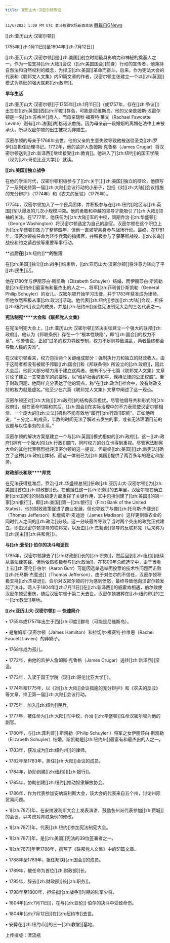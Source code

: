 ```yaml
---
title: 亚历山大·汉密尔顿传记
---
```

`11/6/2023 1:09 PM UTC 喜马拉雅农场新西兰站` [轉載自GNews](https://gnews.org/articles/1929973)

[[zh:亚历山大·汉密尔顿]]

1755年[[zh:1月11日]]至1804年[[zh:7月12日]]

[[zh:亚历山大·汉密尔顿]]是[[zh:美国]]创立时期最具影响力和神秘的奠基人之一。作为一位支持[[zh:大陆]]会议（[[zh:美国国会]]前身）行动的宣传者，他秉持自然法和自然权利的概念，为捍卫[[zh:美国]]革命而奋斗。后来，作为宪法大会的代表和《联邦党人文集》内51篇文章的作者，汉密尔顿主张建立一个以[[zh:英国]]模式为基础的强大联邦[[zh:政府]]。

**早年生活**

[[zh:亚历山大·汉密尔顿]]于1755年[[zh:1月11日]]（或1757年，存在[[zh:争议]]）出生在[[zh:英国]]西[[zh:印度]]群岛，可能是尼维斯岛。他的父亲詹姆斯·汉密尔顿是一名[[zh:苏格兰]]商人，而母亲瑞秋·福赛特·莱文（Rachael Fawcette Levine）则有[[zh:法国]]胡格诺派血统。因为母亲前一段婚姻的离婚在法律上未被承认，所以汉密尔顿的出生被视为非婚生。

汉密尔顿的母亲于1768年去世。他的父亲的生意失败导致他被送往圣克[[zh:罗伊]]岛担任助理书记。1772年，他的监护人詹姆斯·克鲁格（James Crugar）将汉密尔顿送到[[zh:新泽西]]继续接受[[zh:教育]]。他进入了[[zh:纽约]]的国王学院（现为[[zh:哥伦比亚大学]]）就读。

**[[zh:美国]]独立****战****争**

在他的学生时代，汉密尔顿积极参与了[[zh:关于]][[zh:美国]]独立的辩论，他撰写了一系列支持第一届[[zh:大陆]]会议行动的小册子，包括《对[[zh:大陆]]会议措施的充分辩护》（1774年）和《农夫的反驳》（1775年）。

1775年，汉密尔顿加入了一个民兵团体，并积极参与在[[zh:纽约]]地区与[[zh:英国]]军队爆发的几次小规模冲突。他的勇敢和卓越的领导才能吸引了[[zh:大陆]]领袖的关注。在1777年，他获任为[[zh:大陆]]军的中校，同期乔治·[[zh:华盛顿]]（George Washington）将汉密尔顿选定为自己的副官。汉密尔顿在这个职位上为[[zh:华盛顿]]效力了整整四年，但他一直渴望亲身参与战场行动。最终，在1781年，汉密尔顿被任命为轻步兵营的指挥官，并积极参与了蒙茅斯战役、[[zh:长岛]]战役和约克镇战役等重要军事行动。

**战****后在****[[zh:纽约]]****的生活**

在[[zh:美国]]独立[[zh:战争]]结束后，[[zh:亚历山大·汉密尔顿]]将注意力转向了平[[zh:民生]]活。

他在1780年与伊丽莎白·斯凯勒（Elizabeth Schuyler）结婚，而伊丽莎白·斯凯勒是[[zh:纽约州]]最富有和最杰出的人之一、将军[[zh:菲利普]]·斯凯勒（General Philip Schuyler）的女儿。汉密尔顿开始学习法律，并于1783年获准成为律师，但他依然积极从事[[zh:政治]]活动。他代表[[zh:纽约]]参加[[zh:大陆]]会议，担任[[zh:纽约州]]议会的成员，并是[[zh:纽约州]]派往宪法制宪大会的三名代表之一。

**宪****法制****宪****大会和《****联****邦党人文集》**

在宪法制宪大会上，[[zh:亚历山大·汉密尔顿]]坚决主张建立一个强大的联邦[[zh:政府]]。他认为《邦联条例》存在一个“根本性缺陷”，即“[[zh:国会]]的权力不足”。他警告说，正如“过多的权力导致专制，权力不足则导致混乱，两者最终都会导致人民的灾难”。

在汉密尔顿看来，权力包括两个关键组成部分：强制执行力和独立的财政收入。由于这两者都没有被赋予邦联[[zh:国会]]和《邦联条例》所设立的[[zh:政府]]，因此大会后，他将大部分精力用于建立这两者。他有不少于七篇《联邦党人文集》文章讨论了建立一支常备军的必要性，以“维护社会的和平，保持法律的公正权威”。至于财政问题，他同样充分表达了他的观点，称“在[[zh:政治]]社会中，没有财政支持的权力就是虚名。”他至少在六篇《联邦党人文集》文章中阐述了这一观点。

汉密尔顿还对[[zh:大陆]][[zh:政府]]的结构表示担忧。尽管他倡导共和形式的[[zh:政府]]，但在革命时期和其后，[[zh:国会]]在实际治理中的不力表现使汉密尔顿相信，一个庞大的[[zh:立法]]机构不能有效地“履行[[zh:行政]]职能”。正如他所说，“三分之二的成员，半数的时间无法了解过去发生的事，或者无法理清目前的议题与以往事务的关系。”

汉密尔顿的解决方案是建立一个与[[zh:英国]]模式相似的[[zh:政府]]。这一[[zh:政府]]拥有一个强大的[[zh:行政]]部门，同时权力的分立也得到重视。尽管宪法制宪大会的其他代表强烈批评汉密尔顿的这一提议，但最终[[zh:美国]][[zh:新宪法]]确立了这种[[zh:政府]]体制，而这一体制已为[[zh:美国]]提供了两百多年的稳定和服务。

**财****政部****长****和****联****邦党**

在宪法获得批准后，乔治·[[zh:华盛顿总统]]任命[[zh:亚历山大·汉密尔顿]]为[[zh:美国]]首位[[zh:财政部]]长。在他担任这一[[zh:职务]]的五年里，汉密尔顿在确立新[[zh:国家]]的财政稳定方面发挥了关键作用，其中包括创建了[[zh:美国]]的第一家[[zh:银行]]，即[[zh:美国]]第一[[zh:银行]]（First Bank of the United States）。他的财政政策促进了商业发展，但也导致了与像[[zh:托马斯·杰斐逊]]（Thomas Jefferson）和詹姆斯·麦迪逊（James Madison）这样更侧重农业的同时代人之间的[[zh:政治]]分歧。这一分歧最终导致了当时两个突出的政党正式建立，即由汉密尔顿领导的联邦党，以及由[[zh:杰斐逊]]领导的反联邦党（后来称为[[zh:民主]][[zh:共和党]]）。

**与[[zh:亚伦]]·伯尔的决斗和逝世**

1795年，汉密尔顿辞去了[[zh:财政部]]长的[[zh:职务]]，然后回到[[zh:纽约]]继续从事法律实践，但他依然积极参与[[zh:政治]]。在1800年总统选举中，由于当看上去[[zh:亚伦]]·伯尔（Aaron Burr）可能因选举选举团投票的技术性问题而击败[[zh:托马斯·杰斐逊]]（Thomas Jefferson），由于对伯尔的不信任，汉密尔顿积极支持[[zh:杰斐逊]]。伯尔对汉密尔顿的行为感到愤怒，最终导致他向汉密尔顿发起了决斗。两人于1804年[[zh:7月11日]]在[[zh:新泽西]]的威霍肯相遇，伯尔致使汉密尔顿受重伤，随后汉密尔顿于第二天去世。汉密尔顿被葬在[[zh:纽约市]]的三一[[zh:教堂]]墓地。

**[[zh:亚历山大·汉密尔顿]] — 快速简介**

•          1755年或1757年出生于西[[zh:印度]]群岛（可能是尼维斯岛）。

•          是詹姆斯·汉密尔顿（James Hamilton）和拉切尔·福赛特·拉维恩（Rachel Faucett Lavien）的非嫡子。

•          1768年成为孤儿。

•          1772年，由他的监护人詹姆斯·克鲁格（James Crugar）送往[[zh:新泽西]]深造。

•          1773年，入读于国王学院（现[[zh:哥伦比亚大学]]）。

•          1774年和1775年，以《对[[zh:大陆]]会议措施的充分辩护》和《农夫的反驳》等文章，捍卫第一届[[zh:大陆]]会议行动。

•          1775年，加入[[zh:纽约]]民兵。

•          1777年，被任命为[[zh:大陆]]军中校，乔治·[[zh:华盛顿]]任命汉密尔顿为他的副官。

•          1780年，与[[zh:菲利普]]·斯凯勒（Philip Schuyler ）将军之女伊丽莎白·斯凯勒（Elizabeth Schuyler）结婚，斯凯勒是[[zh:纽约州]]最富有和最杰出的人之一。

•          1783年，获准成为[[zh:纽约州]]的律师。

•          1782年至1783年，担任[[zh:大陆]]会议的成员。

•          1784年，协助创建[[zh:纽约]][[zh:银行]]。

•          1785年，协助创建[[zh:纽约]]推动奴隶解放协会。

•          1786年，作为代表参加安纳波利斯大会，该大会的代表来自五个州，讨论州际贸易问题。

•          1[[zh:787]]年，在安纳波利斯大会上发表演讲，鼓励各州派代表参加[[zh:费城]]的会议，以考虑对邦联条例的修改。

•          1[[zh:787]]年，代表[[zh:纽约]]参加宪法制宪大会。

•          1[[zh:787]]年，是[[zh:美国]]宪法的39位签署者之一。

•          1[[zh:787]]年至1788年，撰写了《联邦党人文集》中的51篇文章。

•          1788年至1789年，担任邦联[[zh:国会]]的成员。

•          1789年，被任命为首位[[zh:财政部]]长。

•          1795年，辞去[[zh:财政部]]长[[zh:职务]]。

•          1798年至1800年，担任拟[[zh:战争]]时期的陆军少将。

•          1804年[[zh:7月11日]]，在与[[zh:亚伦]]·伯尔的决斗中受致命伤。

•          1804年[[zh:7月12日]]在[[zh:纽约市]]去世。

•    安葬在[[zh:纽约市]]的三一[[zh:教堂]]墓地。

上传排版：漂流瓶
